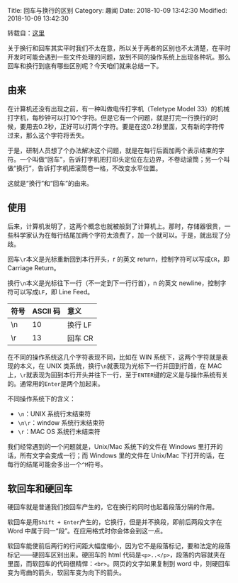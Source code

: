 Title: 回车与换行的区别
Category: 趣闻
Date: 2018-10-09 13:42:30
Modified: 2018-10-09 13:42:30

转载自：[这里](https://www.pythontab.com/html/2017/linuxkaiyuan_0115/1116.html)

关于换行和回车其实平时我们不太在意，所以关于两者的区别也不太清楚，在平时开发时可能会遇到一些文件处理的问题，放到不同的操作系统上出现各种坑。那么回车和换行到底有哪些区别呢？今天咱们就来总结一下。

## 由来

在计算机还没有出现之前，有一种叫做电传打字机（Teletype Model 33）的机械打字机，每秒钟可以打10个字符。但是它有一个问题，就是打完一行换行的时候，要用去0.2秒，正好可以打两个字符。要是在这0.2秒里面，又有新的字符传过来，那么这个字符将丢失。

于是，研制人员想了个办法解决这个问题，就是在每行后面加两个表示结束的字符。一个叫做“回车”，告诉打字机把打印头定位在左边界，不卷动滚筒；另一个叫做“换行”，告诉打字机把滚筒卷一格，不改变水平位置。

这就是“换行”和“回车”的由来。

## 使用

后来，计算机发明了，这两个概念也就被般到了计算机上。那时，存储器很贵，一些科学家认为在每行结尾加两个字符太浪费了，加一个就可以。于是，就出现了分歧。

回车`\r`本义是光标重新回到本行开头，r 的英文 return，控制字符可以写成`CR`，即 Carriage Return。

换行`\n`本义是光标往下一行（不一定到下一行行首），n 的英文 newline，控制字符可以写成`LF`，即 Line Feed。

| 符号 | ASCII 码 | 意义 |
| :--- | :---- |:---- |
| \\n | 10  | 换行 LF   |
| \\r | 13  | 回车 CR   |

在不同的操作系统这几个字符表现不同，比如在 WIN 系统下，这两个字符就是表现的本义，在 UNIX 类系统，换行`\n`就表现为光标下一行并回到行首，在 MAC 上，`\r`就表现为回到本行开头并往下一行，至于`ENTER`键的定义是与操作系统有关的。通常用的`Enter`是两个加起来。

不同操作系统下的含义：

- `\n`：UNIX 系统行末结束符
- `\n\r`：window 系统行末结束符
- `\r`：MAC OS 系统行末结束符

我们经常遇到的一个问题就是，Unix/Mac 系统下的文件在 Windows 里打开的话，所有文字会变成一行；而 Windows 里的文件在 Unix/Mac 下打开的话，在每行的结尾可能会多出一个`^M`符号。

## 软回车和硬回车

硬回车就是普通我们按回车产生的，它在换行的同时也起着段落分隔的作用。

软回车是用`Shift + Enter`产生的，它换行，但是并不换段，即前后两段文字在 Word 中属于同一“段”。在应用格式时你会体会到这一点。

软回车能使前后两行的行间距大幅度缩小，因为它不是段落标记，要和法定的段落标记——硬回车区别出来。硬回车的 html 代码是`<p>..</p>`，段落的内容就夹在里面，而软回车的代码很精悍：`<br>`。网页的文字如果复制到 word 中，则硬回车变为弯曲的箭头，软回车变为向下的箭头。
